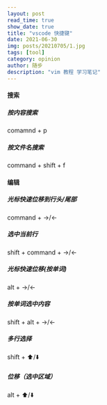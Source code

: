```yaml
---
layout: post
read_time: true
show_date: true
title: "vscode 快捷键"
date: 2021-06-30
img: posts/20210705/1.jpg
tags: [tool]
category: opinion
author: 随步
description: "vim 教程 学习笔记"
---
```

#### 搜索
##### 按内容搜索
comamnd + p
##### 按文件名搜索
command + shift + f

#### 编辑
##### 光标快速位移到行头/尾部
command + ->/<-
##### 选中当前行
shift + command + ->/<-

##### 光标快速位移(按单词)
alt + ->/<-
##### 按单词选中内容
shift + alt + ->/<-

##### 多行选择
shift + ⬆️/⬇️

##### 位移（选中区域）
alt + ⬆️/⬇️
